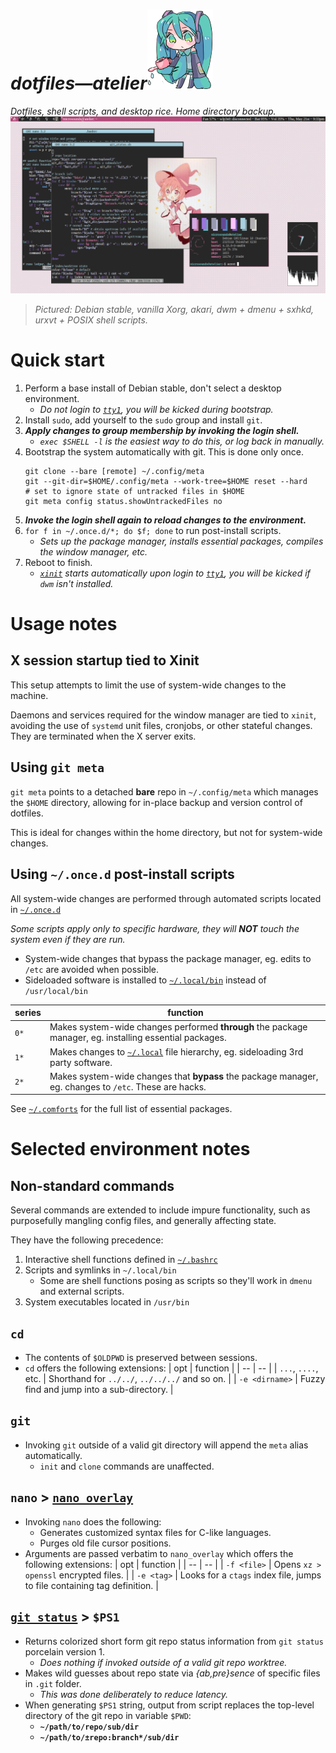 # _dotfiles—atelier_![shimeji]
_Dotfiles, shell scripts, and desktop rice. Home directory backup._
![scrot]
> _Pictured: Debian stable, vanilla Xorg, akari, dwm + dmenu + sxhkd, urxvt + POSIX shell scripts._

# Quick start
1. Perform a base install of Debian stable, don't select a desktop environment.
	* _Do not login to [`tty1`](.profile), you will be kicked during bootstrap._
2. Install `sudo`, add yourself to the `sudo` group and install `git`.
3. _**Apply changes to group membership by invoking the login shell.**_
	* _`exec $SHELL -l` is the easiest way to do this, or log back in manually._
4. Bootstrap the system automatically with git. This is done only once.
	```shell
	git clone --bare [remote] ~/.config/meta
	git --git-dir=$HOME/.config/meta --work-tree=$HOME reset --hard
	# set to ignore state of untracked files in $HOME
	git meta config status.showUntrackedFiles no
	```
5. _**Invoke the login shell again to reload changes to the environment.**_
6. `for f in ~/.once.d/*; do $f; done` to run post-install scripts.
	* _Sets up the package manager, installs essential packages, compiles the window manager, etc._
7. Reboot to finish.
	* _[`xinit`](.xinitrc) starts automatically upon login to [`tty1`](.profile), you will be kicked if `dwm` isn't installed._

# Usage notes
## X session startup tied to Xinit
This setup attempts to limit the use of system-wide changes to the machine.

Daemons and services required for the window manager are tied to `xinit`, avoiding the use of `systemd` unit files, cronjobs, or other stateful changes.
They are terminated when the X server exits.

## Using `git meta`
`git meta` points to a detached **bare** repo in `~/.config/meta` which manages the `$HOME` directory, allowing for in-place backup and version control of dotfiles.

This is ideal for changes within the home directory, but not for system-wide changes.

## Using `~/.once.d` post-install scripts
All system-wide changes are performed through automated scripts located in [`~/.once.d`](.once.d)

_Some scripts apply only to specific hardware, they will **NOT** touch the system even if they are run._

* System-wide changes that bypass the package manager, eg. edits to `/etc` are avoided when possible.
* Sideloaded software is installed to [`~/.local/bin`](.local/bin) instead of `/usr/local/bin`

| series | function |
| -- | -- |
| `0*` | Makes system-wide changes performed **through** the package manager, eg. installing essential packages. |
| `1*` | Makes changes to [`~/.local`](.local) file hierarchy, eg. sideloading 3rd party software. |
| `2*` | Makes system-wide changes that **bypass** the package manager, eg. changes to `/etc`. These are hacks. |

See [`~/.comforts`](.comforts) for the full list of essential packages.

# Selected environment notes
## Non-standard commands
Several commands are extended to include impure functionality, such as
purposefully mangling config files, and generally affecting state.

They have the following precedence:
1. Interactive shell functions defined in [`~/.bashrc`](.bashrc)
2. Scripts and symlinks in `~/.local/bin`
	* Some are shell functions posing as scripts so they'll work in `dmenu` and external scripts.
3. System executables located in `/usr/bin`

## `cd`
* The contents of `$OLDPWD` is preserved between sessions.
* `cd` offers the following extensions:
	| opt | function |
	| -- | -- |
	| `...`, `....`, etc. | Shorthand for `../../`, `../../../` and so on. |
	| `-e <dirname>` | Fuzzy find and jump into a sub-directory. |

## `git`
* Invoking `git` outside of a valid git directory will append the `meta` alias automatically.
	* `init` and `clone` commands are unaffected.

## `nano` > [`nano_overlay`](Scripts/nano_overlay.sh)
* Invoking `nano` does the following:
	* Generates customized syntax files for C-like languages.
	* Purges old file cursor positions.
* Arguments are passed verbatim to `nano_overlay` which offers the following extensions:
	| opt | function |
	| -- | -- |
	| `-f <file>` | Opens `xz > openssl` encrypted files. |
	| `-e <tag>`  | Looks for a `ctags` index file, jumps to file containing tag definition. |

## [`git_status`](Scripts/git_status.sh) > `$PS1`
* Returns colorized short form git repo status information from `git status` porcelain version 1.
	* _Does nothing if invoked outside of a valid git repo worktree._
* Makes wild guesses about repo state via _{ab,pre}sence_ of specific files in `.git` folder.
	* _This was done deliberately to reduce latency._
* When generating `$PS1` string, output from script replaces the top-level directory of the git repo in variable `$PWD`:
	* __`~/path/to/repo/sub/dir`__
	* __`~/path/to/±repo:branch*/sub/dir`__

[scrot]: https://github.com/microsounds/microsounds/raw/master/dotfiles/scrot.png
[shimeji]: https://github.com/microsounds/microsounds/raw/master/dotfiles/shimeji.png
